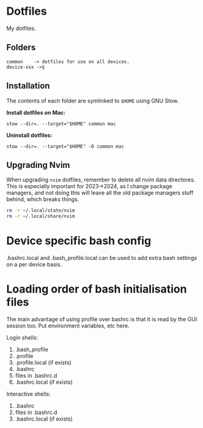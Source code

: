 # Dotfiles

My dotfiles.

## Folders

```
common    -> dotfiles for use on all devices.
device-xxx ->§
```

## Installation

The contents of each folder are symlinked to `$HOME` using GNU Stow.

**Install dotfiles on Mac:**
```
stow --dir=. --target="$HOME" common mac
```

**Uninstall dotfiles:**
```
stow --dir=. --target="$HOME" -D common mac
```

## Upgrading Nvim

When upgrading `nvim` dotfiles, remember to delete all nvim data directores.
This is especially important for 2023->2024, as I change package managers, and
not doing this will leave all the old package managers stuff behind, which
breaks things.

```sh
rm -r ~/.local/state/nvim
rm -r ~/.local/share/nvim
```

# Device specific bash config
.bashrc.local and .bash_profile.local can be used to add extra bash settings on a per device basis.

# Loading order of bash initialisation files

The main advantage of using profile over bashrc is that it is read by the GUI session too.
Put environment variables, etc here.

Login shells:

1. .bash_profile
2. .profile
3. .profile.local (if exists)
4. .bashrc
5. files in .bashrc.d
6. .bashrc.local (if exists)


Interactive shells:

1. .bashrc
2. files in .bashrc.d
3. .bashrc.local (if exists)
